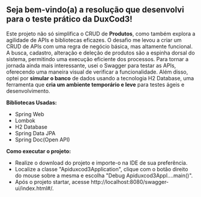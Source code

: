 ## Seja bem-vindo(a) a resolução que desenvolvi para o teste prático da DuxCod3!

Este projeto não só simplifica o CRUD de **Produtos**, como também explora a agilidade de APIs e bibliotecas eficazes. O desafio me levou a criar um CRUD de APIs com uma regra de negócio básica, mas altamente funcional. A busca, cadastro, alteração e deleção de produtos são a espinha dorsal do sistema, permitindo uma execução eficiente dos processos. Para tornar a jornada ainda mais interessante, usei o Swagger para testar as APIs, oferecendo uma maneira visual de verificar a funcionalidade. Além disso, optei por **simular o banco** de dados usando a tecnologia H2 Database, uma ferramenta que **cria um ambiente temporário e leve** para testes ágeis e desenvolvimento.


**Bibliotecas Usadas:**
* Spring Web
* Lombok
* H2 Database
* Spring Data JPA
* Spring Doc(Open API)


**Como executar o projeto:**
- Realize o download do projeto e importe-o na IDE de sua preferência.
- Localize a classe "Apiduxcod3Application", clique com o botão direito do mouse sobre a mesma e escolha "Debug Apiduxcod3Appl....main()".
- Após o projeto startar, acesse http://localhost:8080/swagger-ui/index.html#/.
